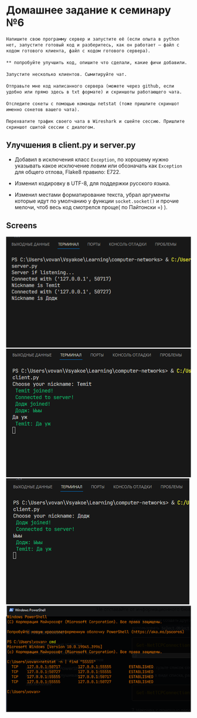 # Домашнее задание к семинару №6

    Напишите свою программу сервер и запустите её (если опыта в python нет, запустите готовый код и разберитесь, как он работает — файл с кодом готового клиента, файл с кодом готового сервера).
    
    ** попробуйте улучшить код, опишите что сделали, какие фичи добавили.

    Запустите несколько клиентов. Сымитируйте чат.

    Отправьте мне код написанного сервера (можете через github, если удобно или прямо здесь в txt формате) и скриншоты работающего чата.

    Отследите сокеты с помощью команды netstat (тоже пришлите скриншот именно сокетов вашего чата).

    Перехватите трафик своего чата в Wireshark и cшейте сессию. Пришлите скриншот сшитой сессии с диалогом.

## Улучшения в __client.py__ и __server.py__

- Добавил в исключения класс `Exception`, по хорошему нужно указывать какое исключение ловим или обозначать как `Exception` для общего отлова, Flake8 правило: E722.

- Изменил кодировку в UTF-8, для поддержки русского языка.

- Изменил местами форматирование текста, убрал аргументы которые идут по умолчанию у функции `socket.socket()` и прочие мелочи, чтоб весь код смотрелся проще( по Пайтонски =) ).

## Screens

![screen_task_1](./img/hw_06_1.png)
![screen_task_2](./img/hw_06_2.png)
![screen_task_3](./img/hw_06_3.png)
![screen_task_4](./img/hw_06_4.png)

